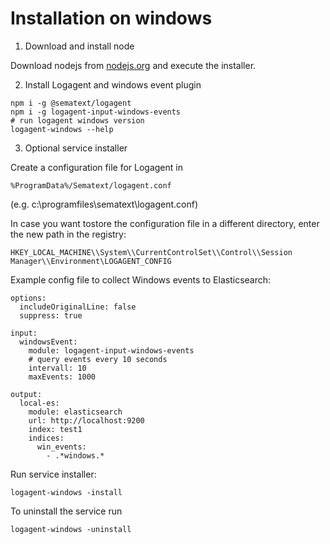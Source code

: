 # Installation on windows

1) Download and install node

Download nodejs from [nodejs.org](https://nodejs.org/en/download/) and execute the installer. 

2) Install Logagent and windows event plugin

```
npm i -g @sematext/logagent
npm i -g logagent-input-windows-events
# run logagent windows version 
logagent-windows --help 
```

3) Optional service installer

Create a configuration file for Logagent in 
```
%ProgramData%/Sematext/logagent.conf
```  
(e.g. c:\programfiles\sematext\logagent.conf)

In case you want tostore the configuration file in a different directory, enter the new path in the registry:

```
HKEY_LOCAL_MACHINE\\System\\CurrentControlSet\\Control\\Session Manager\\Environment\LOGAGENT_CONFIG
```

Example config file to collect Windows events to Elasticsearch: 

```
options:
  includeOriginalLine: false
  suppress: true

input:
  windowsEvent:
    module: logagent-input-windows-events 
    # query events every 10 seconds
    intervall: 10
    maxEvents: 1000

output:  
  local-es:
    module: elasticsearch
    url: http://localhost:9200
    index: test1
    indices:  
      win_events:
        - .*windows.*
```

Run service installer: 


```
logagent-windows -install
```

To uninstall the service run 

```
logagent-windows -uninstall
```






